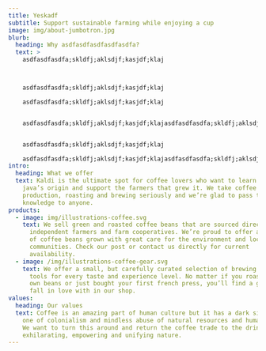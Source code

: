 ```yaml
---
title: Yeskadf
subtitle: Support sustainable farming while enjoying a cup
image: img/about-jumbotron.jpg
blurb:
  heading: Why asdfasdfasdfasdfasdfa?
  text: >
    asdfasdfasdfa;skldfj;aklsdjf;kasjdf;klaj



    asdfasdfasdfa;skldfj;aklsdjf;kasjdf;klaj

    asdfasdfasdfa;skldfj;aklsdjf;kasjdf;klaj


    asdfasdfasdfa;skldfj;aklsdjf;kasjdf;klajasdfasdfasdfa;skldfj;aklsdjf;kasjdf;klajasdfasdfasdfa;skldfj;aklsdjf;kasjdf;klajasdfasdfasdfa;skldfj;aklsdjf;kasjdf;klaj


    asdfasdfasdfa;skldfj;aklsdjf;kasjdf;klaj

    asdfasdfasdfa;skldfj;aklsdjf;kasjdf;klajasdfasdfasdfa;skldfj;aklsdjf;kasjdf;klajasdfasdfasdfa;skldfj;aklsdjf;kasjdf;klaj
intro:
  heading: What we offer
  text: Kaldi is the ultimate spot for coffee lovers who want to learn about their
    java’s origin and support the farmers that grew it. We take coffee
    production, roasting and brewing seriously and we’re glad to pass that
    knowledge to anyone.
products:
  - image: img/illustrations-coffee.svg
    text: We sell green and roasted coffee beans that are sourced directly from
      independent farmers and farm cooperatives. We’re proud to offer a variety
      of coffee beans grown with great care for the environment and local
      communities. Check our post or contact us directly for current
      availability.
  - image: /img/illustrations-coffee-gear.svg
    text: We offer a small, but carefully curated selection of brewing gear and
      tools for every taste and experience level. No matter if you roast your
      own beans or just bought your first french press, you’ll find a gadget to
      fall in love with in our shop.
values:
  heading: Our values
  text: Coffee is an amazing part of human culture but it has a dark side too –
    one of colonialism and mindless abuse of natural resources and human lives.
    We want to turn this around and return the coffee trade to the drink’s
    exhilarating, empowering and unifying nature.
---
```

